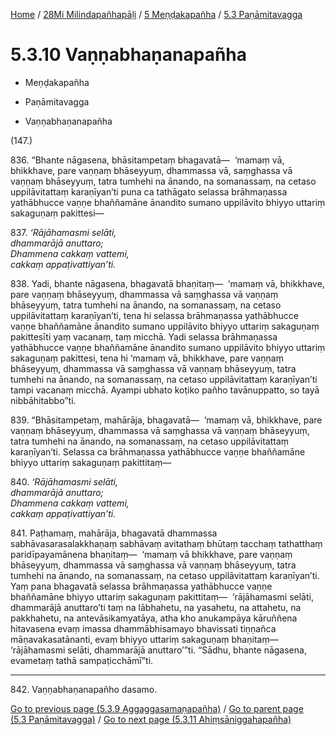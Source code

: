 
[Home](/) / [28Mi Milindapañhapāḷi](../...md) / [5 Meṇḍakapañha](...md) / [5.3 Paṇāmitavagga](../28Mi/5/5.3.md)

# 5.3.10 Vaṇṇabhaṇanapañha

* Meṇḍakapañha

* Paṇāmitavagga

* Vaṇṇabhaṇanapañha

(147.)

836\. “Bhante nāgasena, bhāsitampetaṃ bhagavatā—  ‘mamaṃ vā, bhikkhave, pare vaṇṇaṃ bhāseyyuṃ, dhammassa vā, saṃghassa vā vaṇṇaṃ bhāseyyuṃ, tatra tumhehi na ānando, na somanassaṃ, na cetaso uppilāvitattaṃ karaṇīyan’ti puna ca tathāgato selassa brāhmaṇassa yathābhucce vaṇṇe bhaññamāne ānandito sumano uppilāvito bhiyyo uttariṃ sakaguṇaṃ pakittesi—

837\. _‘Rājāhamasmi selāti,_  
_dhammarājā anuttaro;_  
_Dhammena cakkaṃ vattemi,_  
_cakkaṃ appaṭivattiyan’ti._  


838\. Yadi, bhante nāgasena, bhagavatā bhaṇitaṃ—  ‘mamaṃ vā, bhikkhave, pare vaṇṇaṃ bhāseyyuṃ, dhammassa vā saṃghassa vā vaṇṇaṃ bhāseyyuṃ, tatra tumhehi na ānando, na somanassaṃ, na cetaso uppilāvitattaṃ karaṇīyan’ti, tena hi selassa brāhmaṇassa yathābhucce vaṇṇe bhaññamāne ānandito sumano uppilāvito bhiyyo uttariṃ sakaguṇaṃ pakittesīti yaṃ vacanaṃ, taṃ micchā. Yadi selassa brāhmaṇassa yathābhucce vaṇṇe bhaññamāne ānandito sumano uppilāvito bhiyyo uttariṃ sakaguṇaṃ pakittesi, tena hi ‘mamaṃ vā, bhikkhave, pare vaṇṇaṃ bhāseyyuṃ, dhammassa vā saṃghassa vā vaṇṇaṃ bhāseyyuṃ, tatra tumhehi na ānando, na somanassaṃ, na cetaso uppilāvitattaṃ karaṇīyan’ti tampi vacanaṃ micchā. Ayampi ubhato koṭiko pañho tavānuppatto, so tayā nibbāhitabbo”ti.

839\. “Bhāsitampetaṃ, mahārāja, bhagavatā—  ‘mamaṃ vā, bhikkhave, pare vaṇṇaṃ bhāseyyuṃ, dhammassa vā saṃghassa vā vaṇṇaṃ bhāseyyuṃ, tatra tumhehi na ānando, na somanassaṃ, na cetaso uppilāvitattaṃ karaṇīyan’ti. Selassa ca brāhmaṇassa yathābhucce vaṇṇe bhaññamāne bhiyyo uttariṃ sakaguṇaṃ pakittitaṃ—

840\. _‘Rājāhamasmi selāti,_  
_dhammarājā anuttaro;_  
_Dhammena cakkaṃ vattemi,_  
_cakkaṃ appaṭivattiyan’ti._  


841\. Paṭhamaṃ, mahārāja, bhagavatā dhammassa sabhāvasarasalakkhaṇaṃ sabhāvaṃ avitathaṃ bhūtaṃ tacchaṃ tathatthaṃ paridīpayamānena bhaṇitaṃ—  ‘mamaṃ vā bhikkhave, pare vaṇṇaṃ bhāseyyuṃ, dhammassa vā saṃghassa vā vaṇṇaṃ bhāseyyuṃ, tatra tumhehi na ānando, na somanassaṃ, na cetaso uppilāvitattaṃ karaṇīyan’ti. Yaṃ pana bhagavatā selassa brāhmaṇassa yathābhucce vaṇṇe bhaññamāne bhiyyo uttariṃ sakaguṇaṃ pakittitaṃ—  ‘rājāhamasmi selāti, dhammarājā anuttaro’ti taṃ na lābhahetu, na yasahetu, na attahetu, na pakkhahetu, na antevāsikamyatāya, atha kho anukampāya kāruññena hitavasena evaṃ imassa dhammābhisamayo bhavissati tiṇṇañca māṇavakasatānanti, evaṃ bhiyyo uttariṃ sakaguṇaṃ bhaṇitaṃ—  ‘rājāhamasmi selāti, dhammarājā anuttaro’”ti. “Sādhu, bhante nāgasena, evametaṃ tathā sampaṭicchāmī”ti.

---

842\. Vaṇṇabhaṇanapañho dasamo.



[Go to previous page (5.3.9 Aggaggasamaṇapañha)](5.3.9.md) / [Go to parent page (5.3 Paṇāmitavagga)](../28Mi/5/5.3.md) / [Go to next page (5.3.11 Ahiṃsāniggahapañha)](5.3.11.md)


